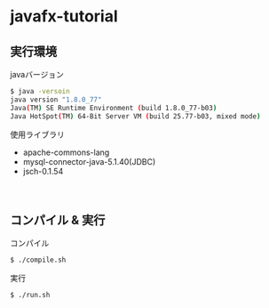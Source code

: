 # javafx-tutorial

## 実行環境

javaバージョン

```sh
$ java -versoin
java version "1.8.0_77"
Java(TM) SE Runtime Environment (build 1.8.0_77-b03)
Java HotSpot(TM) 64-Bit Server VM (build 25.77-b03, mixed mode)
```

使用ライブラリ

- apache-commons-lang
- mysql-connector-java-5.1.40(JDBC)
- jsch-0.1.54

　　
  　　
    
## コンパイル & 実行

コンパイル
```bash
$ ./compile.sh
```


実行
```bash
$ ./run.sh
```
